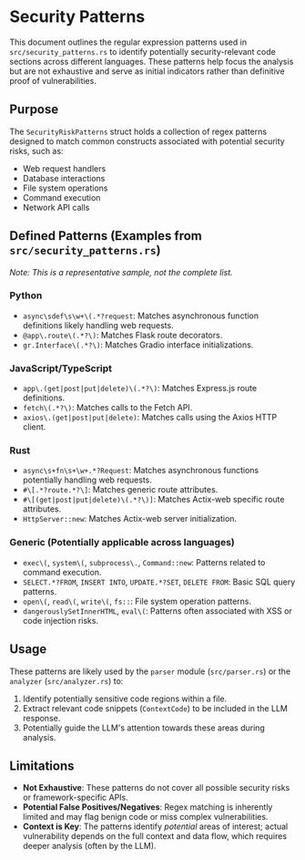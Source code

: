 # Security Patterns

This document outlines the regular expression patterns used in `src/security_patterns.rs` to identify potentially security-relevant code sections across different languages. These patterns help focus the analysis but are not exhaustive and serve as initial indicators rather than definitive proof of vulnerabilities.

## Purpose

The `SecurityRiskPatterns` struct holds a collection of regex patterns designed to match common constructs associated with potential security risks, such as:
- Web request handlers
- Database interactions
- File system operations
- Command execution
- Network API calls

## Defined Patterns (Examples from `src/security_patterns.rs`)

*Note: This is a representative sample, not the complete list.*

### Python
- `async\sdef\s\w+\(.*?request`: Matches asynchronous function definitions likely handling web requests.
- `@app\.route\(.*?\)`: Matches Flask route decorators.
- `gr.Interface\(.*?\)`: Matches Gradio interface initializations.

### JavaScript/TypeScript
- `app\.(get|post|put|delete)\(.*?\)`: Matches Express.js route definitions.
- `fetch\(.*?\)`: Matches calls to the Fetch API.
- `axios\.(get|post|put|delete)`: Matches calls using the Axios HTTP client.

### Rust
- `async\s+fn\s+\w+.*?Request`: Matches asynchronous functions potentially handling web requests.
- `#\[.*?route.*?\]`: Matches generic route attributes.
- `#\[(get|post|put|delete)\(.*?\)]`: Matches Actix-web specific route attributes.
- `HttpServer::new`: Matches Actix-web server initialization.

### Generic (Potentially applicable across languages)
- `exec\(`, `system\(`, `subprocess\.`, `Command::new`: Patterns related to command execution.
- `SELECT.*?FROM`, `INSERT INTO`, `UPDATE.*?SET`, `DELETE FROM`: Basic SQL query patterns.
- `open\(`, `read\(`, `write\(`, `fs::`: File system operation patterns.
- `dangerouslySetInnerHTML`, `eval\(`: Patterns often associated with XSS or code injection risks.

## Usage

These patterns are likely used by the `parser` module (`src/parser.rs`) or the `analyzer` (`src/analyzer.rs`) to:
1.  Identify potentially sensitive code regions within a file.
2.  Extract relevant code snippets (`ContextCode`) to be included in the LLM response.
3.  Potentially guide the LLM's attention towards these areas during analysis.

## Limitations

- **Not Exhaustive**: These patterns do not cover all possible security risks or framework-specific APIs.
- **Potential False Positives/Negatives**: Regex matching is inherently limited and may flag benign code or miss complex vulnerabilities.
- **Context is Key**: The patterns identify *potential* areas of interest; actual vulnerability depends on the full context and data flow, which requires deeper analysis (often by the LLM).
